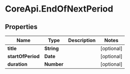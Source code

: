 # CoreApi.EndOfNextPeriod

## Properties
Name | Type | Description | Notes
------------ | ------------- | ------------- | -------------
**title** | **String** |  | [optional] 
**startOfPeriod** | **Date** |  | [optional] 
**duration** | **Number** |  | [optional] 


